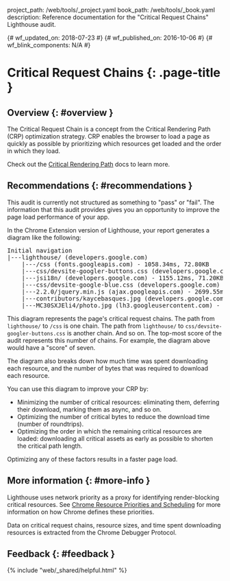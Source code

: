 project_path: /web/tools/_project.yaml
book_path: /web/tools/_book.yaml
description: Reference documentation for the "Critical Request Chains" Lighthouse audit.

{# wf_updated_on: 2018-07-23 #}
{# wf_published_on: 2016-10-06 #}
{# wf_blink_components: N/A #}

# Critical Request Chains  {: .page-title }

## Overview {: #overview }

The Critical Request Chain is a concept from the Critical Rendering Path (CRP)
optimization strategy. CRP enables the browser to load a page as quickly as
possible by prioritizing which resources get loaded and the order in which
they load.

Check out the [Critical Rendering
Path](/web/fundamentals/performance/critical-rendering-path/) docs to learn
more.

## Recommendations {: #recommendations }

This audit is currently not structured as something to "pass" or "fail". The
information that this audit provides gives you an opportunity to improve
the page load performance of your app.

In the Chrome Extension version of Lighthouse, your report generates a diagram
like the following:

<pre>
Initial navigation
|---lighthouse/ (developers.google.com)
    |---/css (fonts.googleapis.com) - 1058.34ms, 72.80KB
    |---css/devsite-googler-buttons.css (developers.google.com) - 1147.25ms, 70.77KB
    |---jsi18n/ (developers.google.com) - 1155.12ms, 71.20KB
    |---css/devsite-google-blue.css (developers.google.com) - 2034.57ms, 85.83KB
    |---2.2.0/jquery.min.js (ajax.googleapis.com) - 2699.55ms, 99.92KB
    |---contributors/kaycebasques.jpg (developers.google.com) - 2841.54ms, 84.74KB
    |---MC30SXJEli4/photo.jpg (lh3.googleusercontent.com) - 3200.39ms, 73.59KB
</pre>

This diagram represents the page's critical request chains. The path from
`lighthouse/` to `/css` is one chain. The path from `lighthouse/` to
`css/devsite-googler-buttons.css` is another chain. And so on. The top-most
score of the audit represents this number of chains. For example, the diagram
above would have a "score" of seven.

The diagram also breaks down how much time was spent downloading each
resource, and the number of bytes that was required to download each resource.

You can use this diagram to improve your CRP by:

* Minimizing the number of critical resources: eliminating them, deferring
  their download, marking them as async, and so on.
* Optimizing the number of critical bytes to reduce the download time (number
  of roundtrips).
* Optimizing the order in which the remaining critical resources are loaded:
  downloading all critical assets as early as possible to shorten the critical
  path length.

Optimizing any of these factors results in a faster page load.

## More information {: #more-info }

Lighthouse uses network priority as a proxy for identifying render-blocking
critical resources. See [Chrome Resource Priorities and
Scheduling](https://docs.google.com/document/d/1bCDuq9H1ih9iNjgzyAL0gpwNFiEP4TZS-YLRp_RuMlc)
for more information on how Chrome defines these priorities.

Data on critical request chains, resource sizes, and time spent downloading
resources is extracted from the Chrome Debugger Protocol.

## Feedback {: #feedback }

{% include "web/_shared/helpful.html" %}
